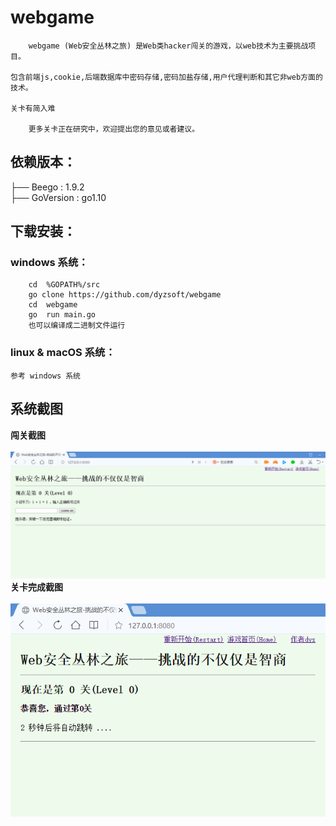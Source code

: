 # webgame
```
    webgame (Web安全丛林之旅) 是Web类hacker闯关的游戏，以web技术为主要挑战项目。

包含前端js,cookie,后端数据库中密码存储,密码加盐存储,用户代理判断和其它非web方面的技术。

关卡有简入难

    更多关卡正在研究中，欢迎提出您的意见或者建议。

```
## 依赖版本：
 ├── Beego     : 1.9.2 <br>
 ├── GoVersion : go1.10

## 下载安装：

### windows 系统：
```
    cd  %GOPATH%/src
    go clone https://github.com/dyzsoft/webgame
    cd  webgame
    go  run main.go
    也可以编译成二进制文件运行
```
### linux & macOS 系统：
    参考 windows 系统

## 系统截图

   **闯关截图** <br>
   <br>
   ![](githubimage/1.png) <br>
    **关卡完成截图** <br>
      <br>
   ![](githubimage/2.png)
